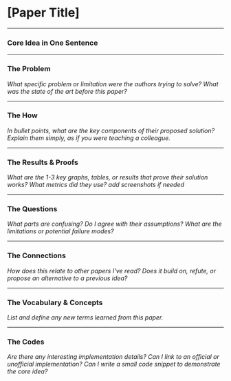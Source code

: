 # [Paper Title]

---

### Core Idea in One Sentence



---

### The Problem

*What specific problem or limitation were the authors trying to solve? What was the state of the art before this paper?*



---

### The How

*In bullet points, what are the key components of their proposed solution? Explain them simply, as if you were teaching a colleague.*



---

### The Results & Proofs

*What are the 1-3 key graphs, tables, or results that prove their solution works? What metrics did they use? add screenshots if needed*


---

### The Questions 

*What parts are confusing? Do I agree with their assumptions? What are the limitations or potential failure modes?*



---

### The Connections

*How does this relate to other papers I've read? Does it build on, refute, or propose an alternative to a previous idea?*


---

###  The Vocabulary & Concepts

*List and define any new terms learned from this paper.*



---

### The Codes

*Are there any interesting implementation details? Can I link to an official or unofficial implementation? Can I write a small code snippet to demonstrate the core idea?*

  ```python

  ```